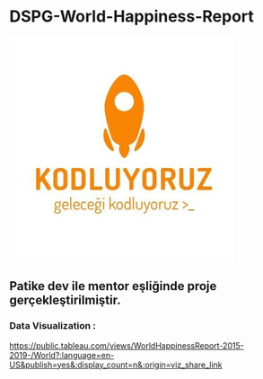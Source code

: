 # DSPG-World-Happiness-Report

![Kodluyoruz Logo](https://raw.githubusercontent.com/Kodluyoruz/taskforce/git/git/markdown-nedir-nasil-kullaniriz-/figures/kodluyoruz_logo.jpg)

## Patike dev ile mentor eşliğinde proje gerçekleştirilmiştir.

### Data Visualization :

https://public.tableau.com/views/WorldHappinessReport-2015-2019-/World?:language=en-US&publish=yes&:display_count=n&:origin=viz_share_link
